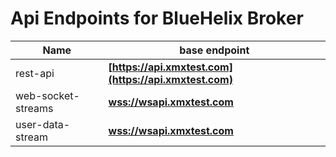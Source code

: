 # Api Endpoints for BlueHelix Broker

Name | base endpoint
------------ | ------------
rest-api | **[https://api.xmxtest.com](https://api.xmxtest.com)**
web-socket-streams | **[wss://wsapi.xmxtest.com](wss://wsapi.xmxtest.com)**
user-data-stream | **[wss://wsapi.xmxtest.com](wss://wsapi.xmxtest.com)**

